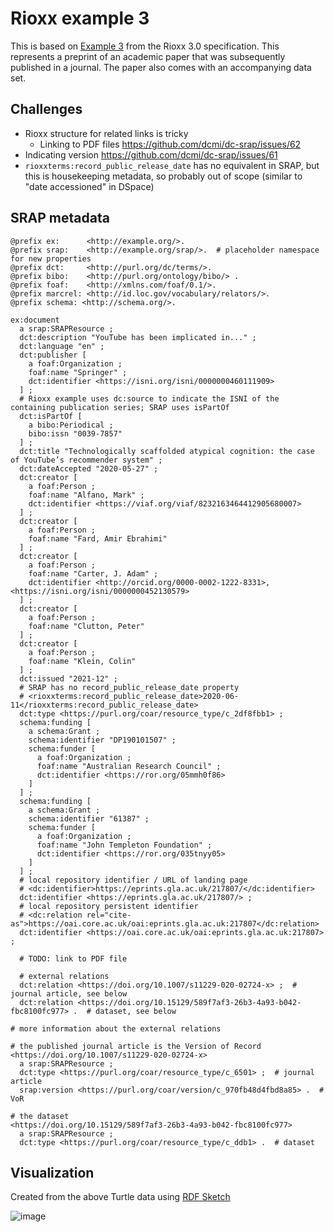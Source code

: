 # Rioxx example 3

This is based on [Example 3](https://www.rioxx.net/profiles/v3-0-final/#heading3) from the Rioxx 3.0 specification. This represents a preprint of an academic paper that was subsequently published in a journal. The paper also comes with an accompanying data set.

## Challenges

* Rioxx structure for related links is tricky
  * Linking to PDF files https://github.com/dcmi/dc-srap/issues/62
* Indicating version https://github.com/dcmi/dc-srap/issues/61
* `rioxxterms:record_public_release_date` has no equivalent in SRAP, but this is housekeeping metadata, so probably out of scope (similar to "date accessioned" in DSpace)

## SRAP metadata

```
@prefix ex:      <http://example.org/>.
@prefix srap:    <http://example.org/srap/>.  # placeholder namespace for new properties
@prefix dct:     <http://purl.org/dc/terms/>.
@prefix bibo:    <http://purl.org/ontology/bibo/> .
@prefix foaf:    <http://xmlns.com/foaf/0.1/>.
@prefix marcrel: <http://id.loc.gov/vocabulary/relators/>.
@prefix schema: <http://schema.org/>.

ex:document
  a srap:SRAPResource ;
  dct:description "YouTube has been implicated in..." ;
  dct:language "en" ;
  dct:publisher [
    a foaf:Organization ;
    foaf:name "Springer" ;
    dct:identifier <https://isni.org/isni/0000000460111909>
  ] ;
  # Rioxx example uses dc:source to indicate the ISNI of the containing publication series; SRAP uses isPartOf
  dct:isPartOf [
    a bibo:Periodical ;
    bibo:issn "0039-7857"
  ] ;
  dct:title "Technologically scaffolded atypical cognition: the case of YouTube’s recommender system" ;
  dct:dateAccepted "2020-05-27" ;
  dct:creator [
    a foaf:Person ;
    foaf:name "Alfano, Mark" ;
    dct:identifier <https://viaf.org/viaf/8232163464412905680007>
  ] ;
  dct:creator [
    a foaf:Person ;
    foaf:name "Fard, Amir Ebrahimi"
  ] ;
  dct:creator [
    a foaf:Person ;
    foaf:name "Carter, J. Adam" ;
    dct:identifier <http://orcid.org/0000-0002-1222-8331>, <https://isni.org/isni/0000000452130579>
  ] ;
  dct:creator [
    a foaf:Person ;
    foaf:name "Clutton, Peter"
  ] ;
  dct:creator [
    a foaf:Person ;
    foaf:name "Klein, Colin"
  ] ;
  dct:issued "2021-12" ;
  # SRAP has no record_public_release_date property
  # <rioxxterms:record_public_release_date>2020-06-11</rioxxterms:record_public_release_date>
  dct:type <https://purl.org/coar/resource_type/c_2df8fbb1> ;
  schema:funding [
    a schema:Grant ;
    schema:identifier "DP190101507" ;
    schema:funder [
      a foaf:Organization ;
      foaf:name "Australian Research Council" ;
      dct:identifier <https://ror.org/05mmh0f86>
    ]
  ] ;
  schema:funding [
    a schema:Grant ;
    schema:identifier "61387" ;
    schema:funder [
      a foaf:Organization ;
      foaf:name "John Templeton Foundation" ;
      dct:identifier <https://ror.org/035tnyy05>
    ]
  ] ;
  # local repository identifier / URL of landing page
  # <dc:identifier>https://eprints.gla.ac.uk/217807/</dc:identifier>
  dct:identifier <https://eprints.gla.ac.uk/217807/> ;
  # local repository persistent identifier
  # <dc:relation rel="cite-as">https://oai.core.ac.uk/oai:eprints.gla.ac.uk:217807</dc:relation>
  dct:identifier <https://oai.core.ac.uk/oai:eprints.gla.ac.uk:217807> ;

  # TODO: link to PDF file

  # external relations
  dct:relation <https://doi.org/10.1007/s11229-020-02724-x> ;  # journal article, see below
  dct:relation <https://doi.org/10.15129/589f7af3-26b3-4a93-b042-fbc8100fc977> .  # dataset, see below

# more information about the external relations

# the published journal article is the Version of Record
<https://doi.org/10.1007/s11229-020-02724-x>
  a srap:SRAPResource ;
  dct:type <https://purl.org/coar/resource_type/c_6501> ;  # journal article
  srap:version <https://purl.org/coar/version/c_970fb48d4fbd8a85> .  # VoR

# the dataset
<https://doi.org/10.15129/589f7af3-26b3-4a93-b042-fbc8100fc977>
  a srap:SRAPResource ;
  dct:type <https://purl.org/coar/resource_type/c_ddb1> .  # dataset

```

## Visualization

Created from the above Turtle data using [RDF Sketch](https://sketch.zazuko.com/)

![image](https://github.com/user-attachments/assets/a91b8f50-5128-4c11-bb1e-f26cbbe2d40b)



